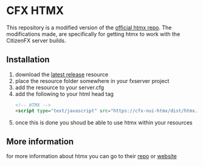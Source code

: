 # CFX HTMX
This repository is a modified version of the [official htmx repo](https://github.com/bigskysoftware/htmx). The modifications made, are specifically for getting htmx to work with the CitizenFX server builds.

## Installation
1. download the [latest release](https://github.com/5m1Ly/cfx-htmx/releases/latest) resource
1. place the resource folder somewhere in your fxserver project
1. add the resource to your server.cfg
1. add the following to your html head tag
    ```html
    <!-- HTMX -->
    <script type="text/javascript" src="https://cfx-nui-htmx/dist/htmx.js"></script>
    ```
1. once this is done you shoud be able to use htmx within your resources

## More information
for more information about htmx you can go to their [repo](https://github.com/bigskysoftware/htmx) or [website](https://htmx.org/)
